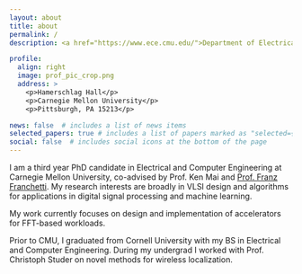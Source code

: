 ```yaml
---
layout: about
title: about
permalink: /
description: <a href="https://www.ece.cmu.edu/">Department of Electrical and Computer Engineering</a> • Carnegie Mellon University

profile:
  align: right
  image: prof_pic_crop.png
  address: >
    <p>Hamerschlag Hall</p>
    <p>Carnegie Mellon University</p>
    <p>Pittsburgh, PA 15213</p>

news: false  # includes a list of news items
selected_papers: true # includes a list of papers marked as "selected={true}"
social: false  # includes social icons at the bottom of the page
---
```


I am a third year PhD candidate in Electrical and Computer Engineering at Carnegie Mellon University, co-advised by Prof. Ken Mai and [Prof. Franz Franchetti](https://users.ece.cmu.edu/~franzf/).  My research interests are broadly in VLSI design and algorithms for applications in digital signal processing and machine learning.   

My work currently focuses on design and implementation of accelerators for FFT-based workloads.

Prior to CMU, I graduated from Cornell University with my BS in Electrical and Computer Engineering.  During my undergrad I worked with Prof. Christoph Studer on novel methods for wireless localization. 

<!-- Write your biography here. Tell the world about yourself. Link to your favorite [subreddit](http://reddit.com){:target="\_blank"}. You can put a picture in, too. The code is already in, just name your picture `prof_pic.jpg` and put it in the `img/` folder.

Put your address / P.O. box / other info right below your picture. You can also disable any these elements by editing `profile` property of the YAML header of your `_pages/about.md`. Edit `_bibliography/papers.bib` and Jekyll will render your [publications page](/al-folio/publications/) automatically.

Link to your social media connections, too. This theme is set up to use [Font Awesome icons](http://fortawesome.github.io/Font-Awesome/){:target="\_blank"} and [Academicons](https://jpswalsh.github.io/academicons/){:target="\_blank"}, like the ones below. Add your Facebook, Twitter, LinkedIn, Google Scholar, or just disable all of them. -->
